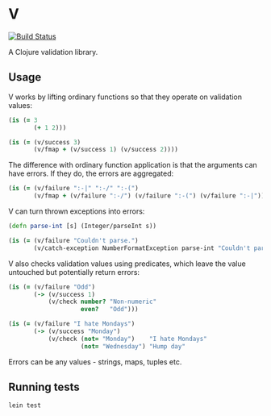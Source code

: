# V

[![Build Status](https://travis-ci.org/ctford/V.png)](https://travis-ci.org/ctford/V)

A Clojure validation library.

## Usage

V works by lifting ordinary functions so that they operate on validation values:

```clojure
(is (= 3
       (+ 1 2)))

(is (= (v/success 3)
       (v/fmap + (v/success 1) (v/success 2))))
```

The difference with ordinary function application is that the arguments can have errors. If they do, the errors are aggregated:

```clojure
(is (= (v/failure ":-|" ":-/" ":-(")
       (v/fmap + (v/failure ":-/") (v/failure ":-(") (v/failure ":-|"))))))
```

V can turn thrown exceptions into errors:

```clojure
(defn parse-int [s] (Integer/parseInt s))

(is (= (v/failure "Couldn't parse.")
       (v/catch-exception NumberFormatException parse-int "Couldn't parse." (v/success "foo"))))
```

V also checks validation values using predicates, which leave the value untouched but potentially return errors:

```clojure
(is (= (v/failure "Odd")
       (-> (v/success 1)
           (v/check number? "Non-numeric"
                    even?   "Odd")))

(is (= (v/failure "I hate Mondays")
       (-> (v/success "Monday")
           (v/check (not= "Monday")    "I hate Mondays"
                    (not= "Wednesday") "Hump day"
```

Errors can be any values - strings, maps, tuples etc.

## Running tests

    lein test
